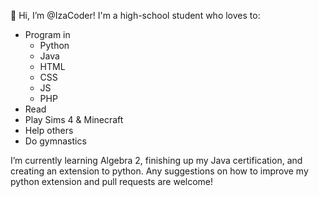 👋 Hi, I’m @IzaCoder!
I'm a high-school student who loves to:
* Program in
  * Python
  * Java
  * HTML
  * CSS
  * JS
  * PHP
* Read
* Play Sims 4 & Minecraft
* Help others
* Do gymnastics

I’m currently learning Algebra 2, finishing up my Java certification, and creating an extension to python.
Any suggestions on how to improve my python extension and pull requests are welcome!

<!---
IzaCoder/IzaCoder is a ✨ special ✨ repository because its `README.md` (this file) appears on your GitHub profile.
You can click the Preview link to take a look at your changes.
--->
